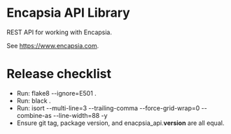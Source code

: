 # Encapsia API Library

REST API for working with Encapsia.

See https://www.encapsia.com.

# Release checklist

* Run: flake8 --ignore=E501 .
* Run: black .
* Run: isort --multi-line=3 --trailing-comma --force-grid-wrap=0 --combine-as --line-width=88 -y
* Ensure git tag, package version, and enacpsia_api.__version__ are all equal.